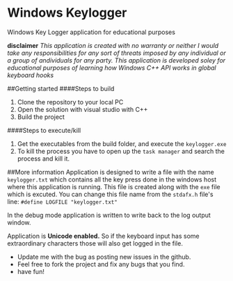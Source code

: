 # Windows Keylogger
Windows Key Logger application for educational purposes

**disclaimer** *This application is created with no warranty or neither I would take any responsibilities for any sort of threats imposed by any individual or a group of andividuals for any party. This application is developed soley for educational purposes of learning how Windows C++ API works in global keyboard hooks*

##Getting started
####Steps to build
1. Clone the repository to your local PC
2. Open the solution with visual studio with C++
3. Build the project

####Steps to execute/kill

1. Get the executables from the build folder, and execute the `keylogger.exe`
2. To kill the process you have to open up the `task manager` and search the process and kill it.

##More information
Application is designed to write a file with the name `keylogger.txt` which contains all the key press done in the windows host where this application is running. This file is created along with the `exe` file which is excuted. You can change this file name from the `stdafx.h` file's line: `#define LOGFILE "keylogger.txt"`

In the debug mode application is written to write back to the log output window. 

Application is **Unicode enabled.** So if the keyboard input has some extraordinary characters those will also get logged in the file.

  - Update me with the bug as posting new issues in the github.
  - Feel free to fork the project and fix any bugs that you find.
  - have fun!
